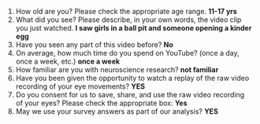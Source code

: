 1. How old are you? Please check the appropriate age range. **11-17 yrs**  
2. What did you see? Please describe, in your own words, the video clip you just watched. **I saw girls in a ball pit and someone opening a kinder egg**  
3. Have you seen any part of this video before? **No**  
4. On average, how much time do you spend on YouTube? (once a day, once a week, etc.) **once a week**  
5. How familiar are you with neuroscience research? **not familiar**  
6. Have you been given the opportunity to watch a replay of the raw video recording of your eye movements? **YES**  
7. Do you consent for us to save, share, and use the raw video recording of your eyes? Please check the appropriate box: **Yes**  
8. May we use your survey answers as part of our analysis? **YES**  
